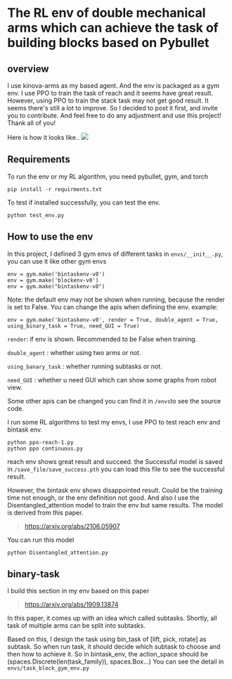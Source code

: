 # The RL env of double mechanical arms which can achieve the task of building blocks based on Pybullet

## overview
I use kinova-arms as my based agent. And the env is packaged as a gym env. I use PPO to train the task of reach and it seems have great result.
However, using PPO to train the stack task may not get good result. It seems there's still a lot to improve. So I decided to post it first, and invite you to contribute.
And feel free to do any adjustment and use this project!
Thank all of you!

Here is how it looks like..
![](./t.gif )

## Requirements
To run the env or my RL algorithm, you need pybullet, gym, and torch

~~~
pip install -r requirments.txt
~~~
To test if installed successfully, you can test the env.
~~~
python test_env.py
~~~

## How to use the env
In this project, I defined 3 gym envs of different tasks in ```envs/__init__.py```, you can use it like other gym envs
~~~
env = gym.make('bintaskenv-v0')
env = gym.make('blockenv-v0')
env = gym.make("bintaskenv-v0")
~~~
 Note: the default env may not be shown when running, because the render is set to False.
 You can change the apis when defining the env.
example:
 ~~~
env = gym.make('bintaskenv-v0', render = True, double_agent = True, using_binary_task = True, need_GUI = True)
~~~
```render```: if env is shown. Recommended to be False when training.

```double_agent``` : whether using two arms or not. 

```using_banary_task``` : whether running subtasks or not. 

```need_GUI``` : whether u need GUI which can show some graphs from robot view.

Some other apis can be changed you can find it in ```/envs```to see the source code.

I run some RL algorithms to test my envs, I use PPO to test reach env and bintask env.
~~~
python ppo-reach-1.py
python ppo continuous.py
~~~
reach env shows great result and succeed. the Successful model is saved in ```/save_file/save_success.pth```
you can load this file to see the successful result.

However, the bintask env shows disappointed result. Could be the training time not enough, or the env definition not good.
And also I use the Disentangled_attention model to train the env but same results.
The model is derived from this paper.
> https://arxiv.org/abs/2106.05907
>
You can run this model
~~~
python Disentangled_attention.py
~~~

## binary-task 
I build this section in my env based on this paper
> https://arxiv.org/abs/1909.13874

In this paper, it comes up with an idea which called subtasks. Shortly, all task of multiple arms can be split into subtasks. 

Based on this, I design the task using bin_task of [lift, pick, rotate] as subtask. So when run task, it should decide which subtask to choose and then how to achieve it.
So in bintask_env, the action_space should be (spaces.Discrete(len(task_family)), spaces.Box...)
You can see the detail in ```envs/task_block_gym_env.py```

